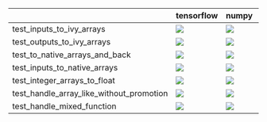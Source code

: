 |                                          | tensorflow                                                                                                                                                                             | numpy                                                                                                                                                                                  | torch                                                                                                                                                                                  | jax                                                                                                                                                                                    |
|:-----------------------------------------|:---------------------------------------------------------------------------------------------------------------------------------------------------------------------------------------|:---------------------------------------------------------------------------------------------------------------------------------------------------------------------------------------|:---------------------------------------------------------------------------------------------------------------------------------------------------------------------------------------|:---------------------------------------------------------------------------------------------------------------------------------------------------------------------------------------|
| test_inputs_to_ivy_arrays                | <a href="https://github.com/unifyai/ivy/actions/runs/4426890821/jobs/7763739787" rel="noopener noreferrer" target="_blank"><img src=https://img.shields.io/badge/-success-success></a> | <a href="https://github.com/unifyai/ivy/actions/runs/4426890821/jobs/7763739787" rel="noopener noreferrer" target="_blank"><img src=https://img.shields.io/badge/-success-success></a> | <a href="https://github.com/unifyai/ivy/actions/runs/4426890821/jobs/7763739787" rel="noopener noreferrer" target="_blank"><img src=https://img.shields.io/badge/-success-success></a> | <a href="https://github.com/unifyai/ivy/actions/runs/4426890821/jobs/7763739787" rel="noopener noreferrer" target="_blank"><img src=https://img.shields.io/badge/-success-success></a> |
| test_outputs_to_ivy_arrays               | <a href="https://github.com/unifyai/ivy/actions/runs/4426890821/jobs/7763739787" rel="noopener noreferrer" target="_blank"><img src=https://img.shields.io/badge/-success-success></a> | <a href="https://github.com/unifyai/ivy/actions/runs/4426890821/jobs/7763739787" rel="noopener noreferrer" target="_blank"><img src=https://img.shields.io/badge/-success-success></a> | <a href="https://github.com/unifyai/ivy/actions/runs/4426890821/jobs/7763739787" rel="noopener noreferrer" target="_blank"><img src=https://img.shields.io/badge/-success-success></a> | <a href="https://github.com/unifyai/ivy/actions/runs/4426890821/jobs/7763739787" rel="noopener noreferrer" target="_blank"><img src=https://img.shields.io/badge/-success-success></a> |
| test_to_native_arrays_and_back           | <a href="https://github.com/unifyai/ivy/actions/runs/4426890821/jobs/7763739787" rel="noopener noreferrer" target="_blank"><img src=https://img.shields.io/badge/-success-success></a> | <a href="https://github.com/unifyai/ivy/actions/runs/4426890821/jobs/7763739787" rel="noopener noreferrer" target="_blank"><img src=https://img.shields.io/badge/-success-success></a> | <a href="https://github.com/unifyai/ivy/actions/runs/4426890821/jobs/7763739787" rel="noopener noreferrer" target="_blank"><img src=https://img.shields.io/badge/-success-success></a> | <a href="https://github.com/unifyai/ivy/actions/runs/4426890821/jobs/7763739787" rel="noopener noreferrer" target="_blank"><img src=https://img.shields.io/badge/-success-success></a> |
| test_inputs_to_native_arrays             | <a href="https://github.com/unifyai/ivy/actions/runs/4426890821/jobs/7763739787" rel="noopener noreferrer" target="_blank"><img src=https://img.shields.io/badge/-success-success></a> | <a href="https://github.com/unifyai/ivy/actions/runs/4426890821/jobs/7763739787" rel="noopener noreferrer" target="_blank"><img src=https://img.shields.io/badge/-success-success></a> | <a href="https://github.com/unifyai/ivy/actions/runs/4426890821/jobs/7763739787" rel="noopener noreferrer" target="_blank"><img src=https://img.shields.io/badge/-success-success></a> | <a href="https://github.com/unifyai/ivy/actions/runs/4426890821/jobs/7763739787" rel="noopener noreferrer" target="_blank"><img src=https://img.shields.io/badge/-success-success></a> |
| test_integer_arrays_to_float             | <a href="https://github.com/unifyai/ivy/actions/runs/4426890821/jobs/7763739787" rel="noopener noreferrer" target="_blank"><img src=https://img.shields.io/badge/-success-success></a> | <a href="https://github.com/unifyai/ivy/actions/runs/4426890821/jobs/7763739787" rel="noopener noreferrer" target="_blank"><img src=https://img.shields.io/badge/-success-success></a> | <a href="https://github.com/unifyai/ivy/actions/runs/4426890821/jobs/7763739787" rel="noopener noreferrer" target="_blank"><img src=https://img.shields.io/badge/-success-success></a> | <a href="https://github.com/unifyai/ivy/actions/runs/4426890821/jobs/7763739787" rel="noopener noreferrer" target="_blank"><img src=https://img.shields.io/badge/-success-success></a> |
| test_handle_array_like_without_promotion | <a href="https://github.com/unifyai/ivy/actions/runs/4426890821/jobs/7763739787" rel="noopener noreferrer" target="_blank"><img src=https://img.shields.io/badge/-success-success></a> | <a href="https://github.com/unifyai/ivy/actions/runs/4426890821/jobs/7763739787" rel="noopener noreferrer" target="_blank"><img src=https://img.shields.io/badge/-success-success></a> | <a href="https://github.com/unifyai/ivy/actions/runs/4426890821/jobs/7763739787" rel="noopener noreferrer" target="_blank"><img src=https://img.shields.io/badge/-success-success></a> | <a href="https://github.com/unifyai/ivy/actions/runs/4426890821/jobs/7763739787" rel="noopener noreferrer" target="_blank"><img src=https://img.shields.io/badge/-success-success></a> |
| test_handle_mixed_function               | <a href="https://github.com/unifyai/ivy/actions/runs/4426890821/jobs/7763739787" rel="noopener noreferrer" target="_blank"><img src=https://img.shields.io/badge/-success-success></a> | <a href="https://github.com/unifyai/ivy/actions/runs/4426890821/jobs/7763739787" rel="noopener noreferrer" target="_blank"><img src=https://img.shields.io/badge/-success-success></a> | <a href="https://github.com/unifyai/ivy/actions/runs/4426890821/jobs/7763739787" rel="noopener noreferrer" target="_blank"><img src=https://img.shields.io/badge/-success-success></a> | <a href="https://github.com/unifyai/ivy/actions/runs/4426890821/jobs/7763739787" rel="noopener noreferrer" target="_blank"><img src=https://img.shields.io/badge/-success-success></a> |